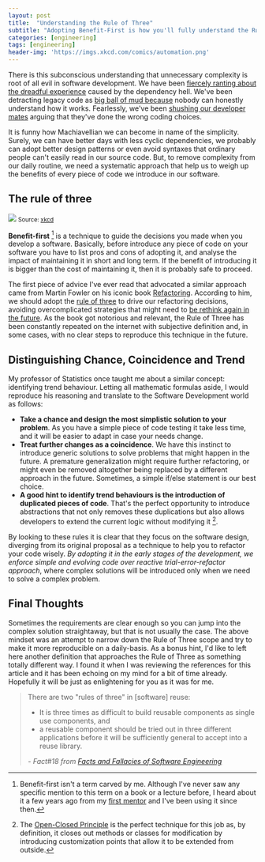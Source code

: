 ```yaml
---
layout: post
title:  "Understanding the Rule of Three"
subtitle: "Adopting Benefit-First is how you'll fully understand the Rule of Three to make better engineering decisions."
categories: [engineering]
tags: [engineering]
header-img: 'https://imgs.xkcd.com/comics/automation.png'
---
```

There is this subconscious understanding that unnecessary complexity is root of all evil in software development. We have been [fiercely ranting about the dreadful experience](https://twitter.com/search?q=dependency%20hell&src=typed_query) caused by the dependency hell. We've been detracting legacy code as [big ball of mud because](https://s3.amazonaws.com/systemsandpapers/papers/bigballofmud.pdf) nobody can honestly understand how it works. Fearlessly, we've been [shushing our developer mates](https://twitter.com/kumar_abhirup/status/1267777496524574721) arguing that they've done the wrong coding choices. 

It is funny how Machiavellian we can become in name of the simplicity. Surely, we can have better days with less cyclic dependencies, we probably can adopt better design patterns or even avoid syntaxes that ordinary people can't easily read in our source code. But, to remove complexity from our daily routine, we need a systematic approach that help us to weigh up the benefits of every piece of code we introduce in our software.

## The rule of three
<p class="image right-panel no-background">
    <img src="https://imgs.xkcd.com/comics/automation.png">
    <small>Source: <a href="https://xkcd.com/1319/">xkcd</a></small>
</p>

**Benefit-first** [^3] is a technique to guide the decisions you made when you develop a software. Basically, before introduce any piece of code on your software you have to list pros and cons of adopting it, and analyse the impact of maintaining it in short and long term. If the benefit of introducing it is bigger than the cost of maintaining it, then it is probably safe to proceed.

The first piece of advice I've ever read that advocated a similar approach came from Martin Fowler on his iconic book [Refactoring](https://archive.org/details/isbn_9780201485677). According to him, we should adopt the [rule of three](https://en.wikipedia.org/wiki/Rule_of_three_(computer_programming)) to drive our refactoring decisions, avoiding overcomplicated strategies that might need to [be rethink again in the future](https://www.sandimetz.com/blog/2016/1/20/the-wrong-abstraction). As the book got notorious and relevant, the Rule of Three has been constantly repeated on the internet with subjective definition and, in some cases, with no clear steps to reproduce this technique in the future.

## Distinguishing Chance, Coincidence and Trend
My professor of Statistics once taught me about a similar concept: identifying trend behaviour. Letting all mathematic formulas aside, I would reproduce his reasoning and translate to the Software Development world as follows:
- __Take a chance and design the most simplistic solution to your problem__. As you have a simple piece of code testing it take less time, and it will be easier to adapt in case your needs change.
- __Treat further changes as a coincidence__. We have this instinct to introduce generic solutions to solve problems that might happen in the future. A premature generalization might require further refactoring, or might even be removed altogether being replaced by a different approach in the future. Sometimes, a simple if/else statement is our best choice.
- __A good hint to identify trend behaviours is the introduction of duplicated pieces of code__. That's the perfect opportunity to introduce abstractions that not only removes these duplications but also allows developers to extend the current logic without modifying it [^2].

By looking to these rules it is clear that they focus on the software design, diverging from its original proposal as a technique to help you to refactor your code wisely. _By adopting it in the early stages of the development, we enforce simple and evolving code over reactive trial-error-refactor approach_, where complex solutions will be introduced only when we need to solve a complex problem.

## Final Thoughts
Sometimes the requirements are clear enough so you can jump into the complex solution straightaway, but that is not usually the case. The above mindset was an attempt to narrow down the Rule of Three scope and try to make it more reproducible on a daily-basis. As a bonus hint, I'd like to left here another definition that approaches the Rule of Three as something totally different way. I found it when I was reviewing the references for this article and it has been echoing on my mind for a bit of time already. Hopefully it will be just as enlightening for you as it was for me.

<blockquote class="quote">
    <p>There are two "rules of three" in [software] reuse:</p>
    <ul>
        <li>It is three times as difficult to build reusable components as single use components, and</li>
        <li>a reusable component should be tried out in three different applications before it will be sufficiently general to accept into a reuse library.</li>
    </ul>
    <footer>
        <cite>- Fact#18 from <a href="https://www.amazon.com/Facts-Fallacies-Software-Engineering-FORGOT-ebook-dp-B001TKD4RG/dp/B001TKD4RG">Facts and Fallacies of Software Engineering</a></cite>
    </footer>
</blockquote>

[^1]: By [Auric Goldfinger](https://en.wikipedia.org/wiki/Auric_Goldfinger), taken from [Ian Fleming](https://en.wikipedia.org/wiki/Ian_Fleming)'s novel [Goldfinger](https://en.wikipedia.org/wiki/Goldfinger_(novel)), Ch. 14 : Things That Go Thump In The Night
[^2]: The [Open-Closed Principle](https://stackify.com/solid-design-open-closed-principle/) is the perfect technique for this job as, by definition, it closes out methods or classes for modification by introducing customization points that allow it to be extended from outside.
[^3]: Benefit-first isn't a term carved by me. Although I've never saw any specific mention to this term on a book or a lecture before, I heard about it a few years ago from my [first mentor](https://twitter.com/anielson) and I've been using it since then.